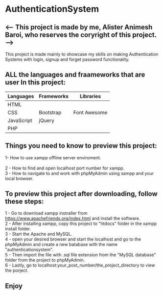 # AuthenticationSystem

<-- This project is made by me, Alister Animesh Baroi, who reserves the coryright of this project. -->
-------------------------------------------------------------------------------------------------------
This project is made mainly to showcase my skills on making Authentication Systems with login, signup and forget password functionality.

ALL the languages and fraameworks that are user In this project:
--------------------------------------------------------------
| Languages  | Frameworks | Libraries    |
| ---------- | ---------- | -------------|
| HTML       |            |              |
| CSS        | Bootstrap  | Font Awesome |
| JavaScript |   jQuery   |              |  
| PHP        |            |              |

Things you need to know to preview this project:
-------------------------------------------------
1- How to use xampp offline server enviroment.<br>  
2 - How to find and open localhost port number for xampp.<br>
3 - How to navigate to and work with phpMyAdmin using xampp and your local browser.<br>

To preview this project after downloading, follow these steps: 
-------------------------------------------------------------
1 - Go to download xampp instraller from https://www.apachefriends.org/index.html and install the software.<br>
2 - After installing xampp, copy this project to "htdocs" folder in the xampp install folder.<br>
3 - Start the Apache and MySQL.<br>
4 - open your desired browser and start the localhost and go to the phpMyAdmin and create a new batabase with the name "authenticationsystem".<br>
5 - Then import the file with .sql file extension from the "MySQL database" folder from the project to phpMyAdmin.<br>
6 - Lastly, go to localhost:your_post_number/the_project_directory to view the porject.<br>

Enjoy
-----
